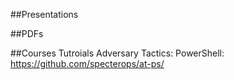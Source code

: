 ##Presentations


##PDFs


##Courses Tutroials
Adversary Tactics: PowerShell: https://github.com/specterops/at-ps/
